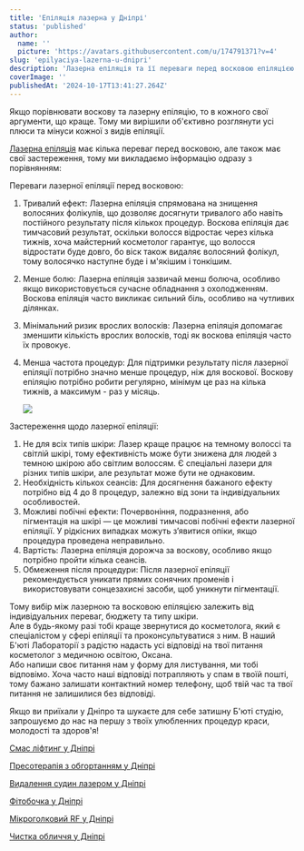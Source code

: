 ```yaml
---
title: 'Епіляція лазерна у Дніпрі'
status: 'published'
author:
  name: ''
  picture: 'https://avatars.githubusercontent.com/u/174791371?v=4'
slug: 'epilyaciya-lazerna-u-dnipri'
description: 'Лазерна епіляція та її переваги перед восковою епіляцією у Дніпрі'
coverImage: ''
publishedAt: '2024-10-17T13:41:27.264Z'
---
```


Якщо порівнювати воскову та лазерну епіляцію, то в кожного свої аргументи, що краще. Тому ми вирішили об'єктивно розглянути усі плюси та мінуси кожної з видів епіляції.

[Лазерна епіляція](https://cosmetcab.dp.ua/) має кілька переваг перед восковою, але також має свої застереження, тому ми викладаємо інформацію одразу з порівнянням:

Переваги лазерної епіляції перед восковою:

1. Тривалий ефект: Лазерна епіляція спрямована на знищення волосяних фолікулів, що дозволяє досягнути тривалого або навіть постійного результату після кількох процедур. Воскова епіляція дає тимчасовий результат, оскільки волосся відростає через кілька тижнів, хоча майстерний косметолог гарантує, що волосся відростати буде довго, бо віск також видаляє волосяний фолікул, тому волосячко наступне буде і м'якішим і тонкішим.

2. Менше болю: Лазерна епіляція зазвичай менш болюча, особливо якщо використовується сучасне обладнання з охолодженням. Воскова епіляція часто викликає сильний біль, особливо на чутливих ділянках.

3. Мінімальний ризик врослих волосків: Лазерна епіляція допомагає зменшити кількість врослих волосків, тоді як воскова епіляція часто їх провокує.

4. Менша частота процедур: Для підтримки результату після лазерної епіляції потрібно значно менше процедур, ніж для воскової. Воскову епіляцію потрібно робити регулярно, мінімум це раз на кілька тижнів, а максимум - раз у місяць.

   ![](/images/cosmetolog-oksana-rozbeyko-dnipro-540x360-U4OT.jpg)

Застереження щодо лазерної епіляції:

1. Не для всіх типів шкіри: Лазер краще працює на темному волоссі та світлій шкірі, тому ефективність може бути знижена для людей з темною шкірою або світлим волоссям. Є спеціальні лазери для різних типів шкіри, але результат може бути не однаковим.
2. Необхідність кількох сеансів: Для досягнення бажаного ефекту потрібно від 4 до 8 процедур, залежно від зони та індивідуальних особливостей.
3. Можливі побічні ефекти: Почервоніння, подразнення, або пігментація на шкірі — це можливі тимчасові побічні ефекти лазерної епіляції. У рідкісних випадках можуть з’явитися опіки, якщо процедура проведена неправильно.
4. Вартість: Лазерна епіляція дорожча за воскову, особливо якщо потрібно пройти кілька сеансів.
5. Обмеження після процедури: Після лазерної епіляції рекомендується уникати прямих сонячних променів і використовувати сонцезахисні засоби, щоб уникнути пігментації.

Тому вибір між лазерною та восковою епіляцією залежить від індивідуальних переваг, бюджету та типу шкіри.\
Але в будь-якому разі тобі краще звернутися до косметолога, який є спеціалістом у сфері епіляції та проконсультуватися з ним. В наший Б'юті Лабораторії з радістю надасть усі відповіді на твої питання косметолог з медичною освітою, Оксана.\
Або напиши своє питання нам у форму для листування, ми тобі відповімо. Хоча часто наші відповіді потрапляють у спам в твоїй пошті, тому бажано залишати контактний номер телефону, щоб твій час та твої питання не залишилися без відповіді.

Якщо ви приїхали у Дніпро та шукаєте для себе затишну Б'юті студію, запрошуємо до нас на першу з твоїх улюбленних процедур краси, молодості та здоров'я!

[Смас ліфтинг у Дніпрі](https://cosmetcab.dp.ua/services/Smas-lifting-v-Dnipri)

[Пресотерапія з обгортанням у Дніпрі](https://cosmetcab.dp.ua/services/Presoterapiya-v-Dnipri)

[Видалення судин лазером у Дніпрі](https://cosmetcab.dp.ua/outstatic/services/vydalennya-sudin-lazerom-y-dnipri)

[Фітобочка у Дніпрі](https://cosmetcab.dp.ua/services/Fitobochka-v-Dnipri)

[Мікроголковий RF у Дніпрі](https://cosmetcab.dp.ua/services/Mikroholkovyy-RF-v-Dnipri)

[Чистка обличчя у Дніпрі](https://cosmetcab.dp.ua/services/Chistka-Oblichchya)